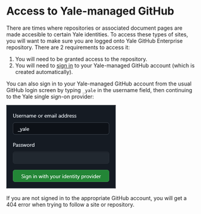 # Access to Yale-managed GitHub

There are times where repositories or associated document pages are made accesible to certain Yale identities. To access these
types of sites, you will want to make sure you are logged onto Yale GitHub Enterprise repository. There are 2 requirements to access it:

1. You will need to be granted access to the repository. 
2. You will need to [sign in](https://github.com/enterprises/yale/sso) to your Yale-managed GitHub account (which is created automatically).

You can also sign in to your Yale-managed GitHub account from the usual GitHub login screen by typing `_yale` in the username field, then continuing to the Yale single sign-on provider:

![github enterprise login](assets/github_login.png)

If you are not signed in to the appropriate GitHub account, you will get a 404 error when trying to follow a site or repository.
